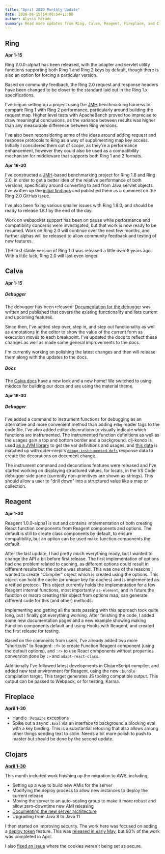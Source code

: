 ```yaml
---
title: "April 2020 Monthly Update"
date: 2020-06-15T14:00:54+12:00
author: Alyssa Parado
summary: Read more updates from Ring, Calva, Reagent, Fireplace, and Clojars
---
```


## Ring

**Apr 1-15**

Ring 2.0.0-alpha1 has been released, with the adapter and servlet
utility functions supporting both Ring 1 and Ring 2 keys by default,
though there is also an option for forcing a particular version.

Based on community feedback, the Ring 2.0 request and response headers
have been changed to be closer to the standard laid out in the Ring
1.x specifications.

I've begun setting up a project using the [JMH](https://openjdk.java.net/projects/code-tools/jmh/) benchmarking harness
to compare Ring 1 with Ring 2 performance, particularly around
building the request map. Higher level tests with ApacheBench proved
too imprecise to draw meaningful conclusions, as the variance between
results was higher than any measurable difference between Ring
versions.

I've also been reconsidering some of the ideas around adding request
and response protocols to Ring as a way of supplimenting map key
access. Initially I considered them out of scope, as they're a
performance enhancement, however they could also be used as a
compatibility mechanism for middleware that supports both Ring 1 and 2
formats.

**Apr 16-30**

I've constructed a [JMH](https://openjdk.java.net/projects/code-tools/jmh/)-based benchmarking project for Ring 1.8 and
Ring 2.0, in order to get a better idea of the relative performance of
both versions, specifically around converting to and from Java servlet
objects. I've written up the [initial findings](https://github.com/ring-clojure/ring/issues/393#issuecomment-622516908) and published them
as a comment on the Ring 2.0 GitHub issue.

I've also been fixing various smaller issues with Ring 1.8.0, and
should be ready to release 1.8.1 by the end of the day.

Work on websocket support has been on pause while performance and
compatibility concerns were investigated, but that work is now ready
to be resumed. Work on Ring 2.0 will continue over the next few
months, and further alphas will be released to allow community
feedback and testing of new features.

The first stable version of Ring 1.0 was released a little over 8 years
ago. With a little luck, Ring 2.0 will last even longer.



## Calva

**Apr 1-15**

##### Debugger

The debugger has been released! [Documentation for the debugger](https://calva.io/debugger/) was written and published that covers the existing functionality and lists current and upcoming features.

Since then, I've added step over, step in, and step out functionality as well as annotations in the editor to show the value of the current form as execution moves to each breakpoint. I've updated the docs to reflect these changes as well as made some general improvements to the docs.

I'm currently working on polishing the latest changes and then will release them along with the updates to the docs.

##### Docs

The [Calva docs](https://calva.io/) have a new look and a new home! We switched to using mkdocs for building our docs and are using the material theme.


**Apr 16-30**

##### Debugger

I've added a command to instrument functions for debugging as an alternative and more convenient method than adding `#dbg` reader tags to the code file. I've also added editor decorations to visually indicate which functions are instrumented. The instrumented function definitions as well as the usages gain a top and bottom border and a background. clj-kondo is used [as a JVM library](https://github.com/borkdude/clj-kondo/blob/master/doc/jvm.md#api) to get the var definitions and usages, and [this data](https://github.com/borkdude/clj-kondo/tree/master/analysis) is matched up with cider-nrepl's [`debug-instrumented-defs`](https://docs.cider.mx/cider-nrepl/nrepl-api/ops.html#_debug_instrumented_defs) response data to create the decorations on document change.

The instrument command and decorations features were released and I've started working on displaying structured values, for locals, in the VS Code debugger side pane (currently non-primitives are shown as strings). This should allow a user to "drill down" into a structured value like a map or collection.

## Reagent

**Apr 1-30**

Reagent 1.0.0-alpha1 is out and contains implementation of both
creating React function components from Reagent components
and options. The default is still to create class components
by default, to ensure compatibility, but an option can be used
make function components the default.

After the last update, I had pretty much everything ready, but
I wanted to change the API a bit before first release.
The first implementation of
options had one problem related to caching, as different
options could result in different results but the cache was shared.
This was one of the reasons I wanted to create "Compiler" object
which is created using the options. This object can hold the cache
(or unique key for caches) and is implemented as a reified
protocol. This object currently holds the implementation for a few
Reagent internal functions, most importantly `as-element`, and in
future the function or macro creating this object from options map,
can generate different code for this (and other) methods.

Implementing and getting all the tests passing with this approach
took quite long, but I finally got everything working. After
finishing the code, I added some new documentation pages
and a new example showing making Function components default
and using Hooks with Reagent, and created the first release for testing.

Based on the comments from users, I've already added
two more "shortcuts" to Reagent: `:f>` to create
Function Reagent component (using the default
options), and `:r>` to use React
components without properties conversion done by
`:>` and `adapt-react-class`.

Additionally I've followed latest developments in ClojureScript
compiler, and added new test environment for Reagent, using the
new `:bundle` compilation target. This target generates
JS tooling compatible output. This output can be passed to
Webpack, or for testing, Karma.

## Fireplace

**April 1-30**

* [Handle `:Require` exceptions](https://github.com/tpope/vim-fireplace/issues/374)
* Spike out a async `:Eval` via an interface to background a blocking eval
  with a key binding.  This is a substantial retooling that also allows among
  other things sending text to stdin. Needs a bit more polish to push to
  master but should be done by the second update.

## Clojars

**[April 1-30](https://tcrawley.org/clojars-worklog/#apr-2020)**

This month included work finishing up the migration to AWS, including:

-   Setting up a way to build new AMIs for the server
-   Modifying the deploy process to allow new instances to deploy the current release
-   Moving the server to an auto-scaling group to make it more robust and allow zero-downtime new AMI releasing
-   [Documenting the new server architecture](https://github.com/clojars/clojars-server-config#system-diagram)
-   Upgrading from Java 8 to Java 11

I then started on improving security. The work here was focused on adding a [deploy token](https://github.com/clojars/clojars-web/issues/726) feature. This was [released in early May](https://groups.google.com/forum/#!topic/clojars-maintainers/nqV5yc-05BI), but 90% of the work was completed in April.

I also [fixed an issue](https://github.com/clojars/clojars-web/issues/495) where the cookies weren't being set as secure.
